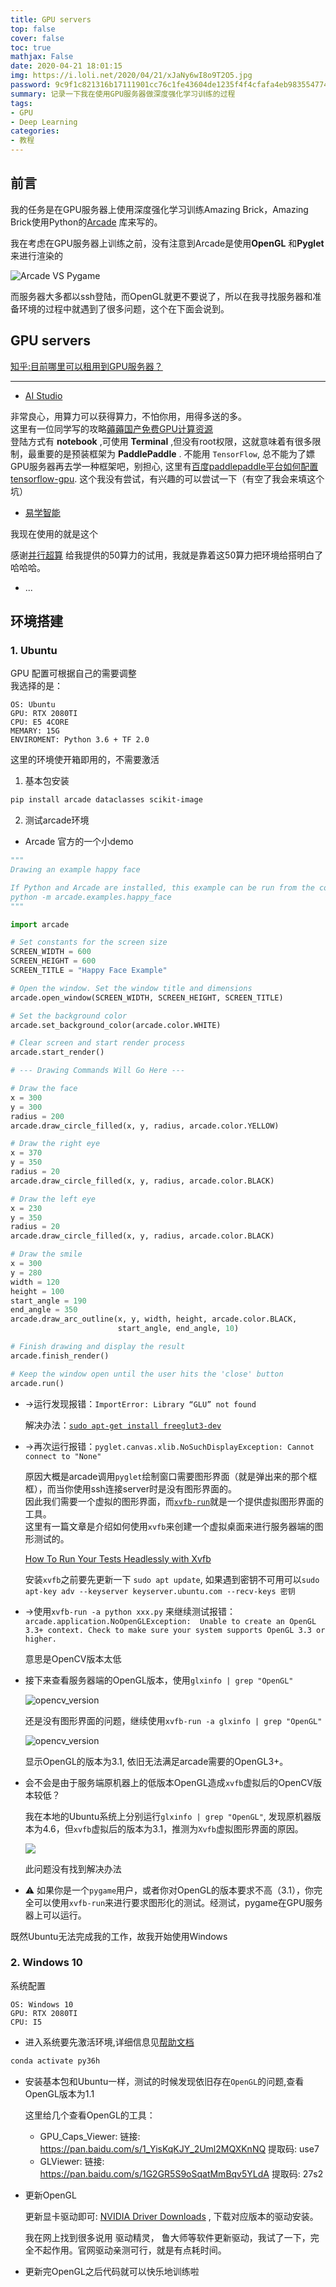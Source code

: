 ```yaml
---
title: GPU servers
top: false
cover: false
toc: true
mathjax: False
date: 2020-04-21 18:01:15
img: https://i.loli.net/2020/04/21/xJaNy6wI8o9T2O5.jpg
password: 9c9f1c821316b17111901cc76c1fe43604de1235f4f4cfafa4eb98355477465e
summary: 记录一下我在使用GPU服务器做深度强化学习训练的过程
tags:
- GPU
- Deep Learning
categories:
- 教程
---
```

## 前言

我的任务是在GPU服务器上使用深度强化学习训练Amazing Brick，Amazing Brick使用Python的[Arcade](https://arcade.academy/index.html) 库来写的。    

我在考虑在GPU服务器上训练之前，没有注意到Arcade是使用**OpenGL** 和**Pyglet** 来进行渲染的

![Arcade VS Pygame](ArcadeVSPygame.png)

而服务器大多都以ssh登陆，而OpenGL就更不要说了，所以在我寻找服务器和准备环境的过程中就遇到了很多问题，这个在下面会说到。



## GPU servers

  [知乎:目前哪里可以租用到GPU服务器？](https://www.zhihu.com/question/51707286) 

----
- [AI Studio](https://aistudio.baidu.com/aistudio/index)

非常良心，用算力可以获得算力，不怕你用，用得多送的多。    
这里有一位同学写的攻略[薅薅国产免费GPU计算资源](https://zhuanlan.zhihu.com/p/73361554?utm_source=wechat_session&utm_medium=social&utm_oi=28323023421440)      
登陆方式有 **notebook** ,可使用 **Terminal** ,但没有root权限，这就意味着有很多限制，最重要的是预装框架为 **PaddlePaddle** .  不能用 `TensorFlow`, 总不能为了嫖GPU服务器再去学一种框架吧，别担心, 这里有[百度paddlepaddle平台如何配置tensorflow-gpu](https://www.zhihu.com/question/336485090). 这个我没有尝试，有兴趣的可以尝试一下（有空了我会来填这个坑）

- [易学智能](https://www.easyaiforum.cn/) 

我现在使用的就是这个

感谢[并行超算](https://www.paratera.com/liveInterface.html) 给我提供的50算力的试用，我就是靠着这50算力把环境给搭明白了哈哈哈。

- ...

## 环境搭建

### 1. Ubuntu

GPU 配置可根据自己的需要调整     
我选择的是：
```
OS: Ubuntu
GPU: RTX 2080TI
CPU: E5 4CORE
MEMARY: 15G
ENVIROMENT: Python 3.6 + TF 2.0
```
这里的环境使开箱即用的，不需要激活
1. 基本包安装

```bash
pip install arcade dataclasses scikit-image
```

2. 测试arcade环境

- Arcade 官方的一个小demo

```python
"""
Drawing an example happy face

If Python and Arcade are installed, this example can be run from the command line with:
python -m arcade.examples.happy_face
"""

import arcade

# Set constants for the screen size
SCREEN_WIDTH = 600
SCREEN_HEIGHT = 600
SCREEN_TITLE = "Happy Face Example"

# Open the window. Set the window title and dimensions
arcade.open_window(SCREEN_WIDTH, SCREEN_HEIGHT, SCREEN_TITLE)

# Set the background color
arcade.set_background_color(arcade.color.WHITE)

# Clear screen and start render process
arcade.start_render()

# --- Drawing Commands Will Go Here ---

# Draw the face
x = 300
y = 300
radius = 200
arcade.draw_circle_filled(x, y, radius, arcade.color.YELLOW)

# Draw the right eye
x = 370
y = 350
radius = 20
arcade.draw_circle_filled(x, y, radius, arcade.color.BLACK)

# Draw the left eye
x = 230
y = 350
radius = 20
arcade.draw_circle_filled(x, y, radius, arcade.color.BLACK)

# Draw the smile
x = 300
y = 280
width = 120
height = 100
start_angle = 190
end_angle = 350
arcade.draw_arc_outline(x, y, width, height, arcade.color.BLACK,
                        start_angle, end_angle, 10)

# Finish drawing and display the result
arcade.finish_render()

# Keep the window open until the user hits the 'close' button
arcade.run()
```

- ->运行发现报错：`ImportError: Library “GLU” not found`

  解决办法：[`sudo apt-get install freeglut3-dev`](https://stackoverflow.com/questions/50446867/importerror-library-glu-not-found) 

- ->再次运行报错：`pyglet.canvas.xlib.NoSuchDisplayException: Cannot connect to "None"`

  原因大概是arcade调用`pyglet`绘制窗口需要图形界面（就是弹出来的那个框框），而当你使用ssh连接server时是没有图形界面的。    
因此我们需要一个虚拟的图形界面，而[`xvfb-run`](https://linux.die.net/man/1/xvfb)就是一个提供虚拟图形界面的工具。    
  这里有一篇文章是介绍如何使用`xvfb`来创建一个虚拟桌面来进行服务器端的图形测试的。

  [How To Run Your Tests Headlessly with Xvfb](http://elementalselenium.com/tips/38-headless)

  安装`xvfb`之前要先更新一下 `sudo apt update`, 如果遇到密钥不可用可以`sudo apt-key adv --keyserver keyserver.ubuntu.com --recv-keys 密钥`

- ->使用`xvfb-run -a python xxx.py` 来继续测试报错：`arcade.application.NoOpenGLException:  Unable to create an OpenGL 3.3+ context. Check to make sure your system supports OpenGL 3.3 or higher.`     

  意思是OpenCV版本太低

- 接下来查看服务器端的OpenGL版本，使用`glxinfo | grep "OpenGL"`

  ![opencv_version](opencv_version.png) 

  还是没有图形界面的问题，继续使用`xvfb-run -a glxinfo | grep "OpenGL"`

  ![opencv_version](opencv_version2.png) 

  显示OpenGL的版本为3.1, 依旧无法满足arcade需要的OpenGL3+。

- 会不会是由于服务端原机器上的低版本OpenGL造成`xvfb`虚拟后的OpenCV版本较低？

  我在本地的Ubuntu系统上分别运行`glxinfo | grep "OpenGL"`, 发现原机器版本为4.6，但`xvfb`虚拟后的版本为3.1，推测为`Xvfb`虚拟图形界面的原因。

  ![](glxinfo.png)

  此问题没有找到解决办法

- ⚠️ 如果你是一个`pygame`用户，或者你对OpenGL的版本要求不高（3.1），你完全可以使用`xvfb-run`来进行要求图形化的测试。经测试，pygame在GPU服务器上可以运行。


既然Ubuntu无法完成我的工作，故我开始使用Windows

### 2. Windows 10

系统配置

```
OS: Windows 10
GPU: RTX 2080TI
CPU: I5
```

- 进入系统要先激活环境,详细信息见[帮助文档](https://www.easyaiforum.cn/helpDocument?manual_id=136) 

```bash
conda activate py36h
```

- 安装基本包和Ubuntu一样，测试的时候发现依旧存在`OpenGL`的问题,查看OpenGL版本为1.1

  这里给几个查看OpenGL的工具：
  - GPU_Caps_Viewer: 链接: https://pan.baidu.com/s/1_YisKqKJY_2Uml2MQXKnNQ 提取码: use7
  - GLViewer: 链接: https://pan.baidu.com/s/1G2GR5S9oSqatMmBqv5YLdA 提取码: 27s2

- 更新OpenGL

  更新显卡驱动即可: [NVIDIA Driver Downloads](https://www.nvidia.com/Download/index.aspx#) , 下载对应版本的驱动安装。

  我在网上找到很多说用 驱动精灵， 鲁大师等软件更新驱动，我试了一下，完全不起作用。官网驱动亲测可行，就是有点耗时间。

- 更新完OpenGL之后代码就可以快乐地训练啦










